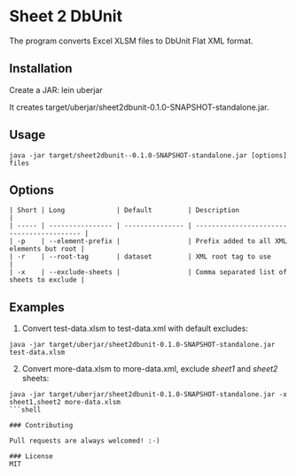 # Sheet 2 DbUnit

The program converts Excel XLSM files to DbUnit Flat XML format.

## Installation

Create a JAR: lein uberjar

It creates target/uberjar/sheet2dbunit-0.1.0-SNAPSHOT-standalone.jar.

## Usage

```shell
java -jar target/sheet2dbunit--0.1.0-SNAPSHOT-standalone.jar [options] files
```

## Options

```shell
| Short | Long             | Default         | Description                               |
| ----- | ---------------- | --------------- | ----------------------------------------- |
| -p    | --element-prefix |                 | Prefix added to all XML elements but root |
| -r    | --root-tag       | dataset         | XML root tag to use                       |
| -x    | --exclude-sheets |                 | Comma separated list of sheets to exclude |
```

## Examples

1. Convert test-data.xlsm to test-data.xml with default excludes:

```shell
java -jar target/uberjar/sheet2dbunit-0.1.0-SNAPSHOT-standalone.jar test-data.xlsm
```

2. Convert more-data.xlsm to more-data.xml, exclude _sheet1_ and _sheet2_ sheets:

```shell
java -jar target/uberjar/sheet2dbunit-0.1.0-SNAPSHOT-standalone.jar -x sheet1,sheet2 more-data.xlsm
```shell

### Contributing

Pull requests are always welcomed! :-)

### License
MIT
